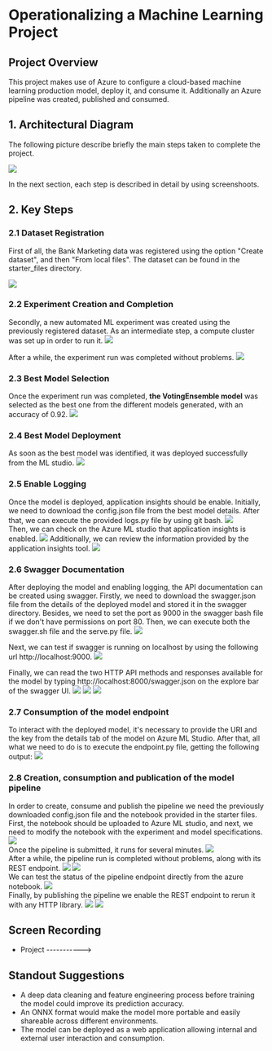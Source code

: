 # Operationalizing a Machine Learning Project

## Project Overview

This project makes use of Azure to configure a cloud-based machine learning production model, deploy it, and consume it. Additionally an Azure pipeline was created, published and consumed.

## 1. Architectural Diagram

The following picture describe briefly the main steps taken to complete the project.

<img src=".\starter_files\images\project architecture.jpg">

In the next section, each step is described in detail by using screenshoots.

## 2. Key Steps

### 2.1 Dataset Registration

First of all, the Bank Marketing data was registered using the option "Create dataset", and then "From local files". The dataset can be found in the starter_files directory.

<img src=".\starter_files\images\Dataset Registration.jpg">

### 2.2 Experiment Creation and Completion

Secondly, a new automated ML experiment was created using the previously registered dataset. As an intermediate step, a compute cluster was set up in order to run it.
<img src=".\starter_files\images\Compute Cluster.jpg">

After a while, the experiment run was completed without problems.
<img src=".\starter_files\images\Experiment Completed.jpg">

### 2.3 Best Model Selection

Once the experiment run was completed, **the VotingEnsemble model** was selected as the best one from the different models generated, with an accuracy of 0.92.
<img src=".\starter_files\images\Best Model.jpg">

### 2.4 Best Model Deployment

As soon as the best model was identified, it was deployed successfully from the ML studio.
<img src=".\starter_files\images\Successful Deployment.jpg">

### 2.5 Enable Logging

Once the model is deployed, application insights should be enable. Initially, we need to download the config.json file from the best model details. After that, we can execute the provided logs.py file by using git bash.
<img src=".\starter_files\images\Logs File.jpg">
<br>Then, we can check on the Azure ML studio that application insights is enabled.
<img src=".\starter_files\images\Application Insights Enabled.jpg">
Additionally, we can review the information provided by the application insights tool.
<img src=".\starter_files\images\Application Insights Details.jpg">

### 2.6 Swagger Documentation

After deploying the model and enabling logging, the API documentation can be created using swagger. Firstly, we need to download the swagger.json file from the details of the deployed model and stored it in the swagger directory. Besides, we need to set the port as 9000 in the swagger bash file if we don't have permissions on port 80. Then, we can execute both the swagger.sh file and the serve.py file. 
<img src=".\starter_files\images\Swagger and Serve.jpg">

Next, we can test if swagger is running on localhost by using the following url http://localhost:9000.
<img src=".\starter_files\images\Swagger Localhost.jpg">

Finally, we can read the two HTTP API methods and responses available for the model by typing http://localhost:8000/swagger.json on the explore bar of the swagger UI.
<img src=".\starter_files\images\GET Request.jpg">
<img src=".\starter_files\images\Post Request 1.jpg">
<img src=".\starter_files\images\POST Request 2.jpg">

### 2.7 Consumption of the model endpoint
To interact with the deployed model, it's necessary to provide the URI and the key from the details tab of the model on Azure ML Studio. After that, all what we need to do is to execute the endpoint.py file, getting the following output:
<img src=".\starter_files\images\JSON Output.jpg">

### 2.8 Creation, consumption and publication of the model pipeline
In order to create, consume and publish the pipeline we need the previously downloaded config.json file and the notebook provided in the starter files. First, the notebook should be uploaded to Azure ML studio, and next, we need to modify the notebook with the experiment and model specifications.
<img src=".\starter_files\images\Pipeline Run.jpg">
<br> Once the pipeline is submitted, it runs for several minutes. 
<img src=".\starter_files\images\Data and Training.jpg">
<br> After a while, the pipeline run is completed without problems, along with its REST endpoint.
<img src=".\starter_files\images\Pipeline Completed.jpg">
<img src=".\starter_files\images\Pipeline Endpoint.jpg">
<br> We can test the status of the pipeline endpoint directly from the azure notebook.
<img src=".\starter_files\images\Pipeline Endpoint Status.jpg"> 
<br> Finally, by publishing the pipeline we enable the REST endpoint to rerun it with any HTTP library.
<img src=".\starter_files\images\Pipeline Rerun.jpg"> 
<img src=".\starter_files\images\Pipeline Rerun2.jpg"> 


## Screen Recording

- Project ----------->  


## Standout Suggestions
- A deep data cleaning and feature engineering process before training the model could improve its prediction accuracy.
- An ONNX format would make the model more portable and easily shareable across different environments.
- The model can be deployed as a web application allowing internal and external user interaction and consumption.

